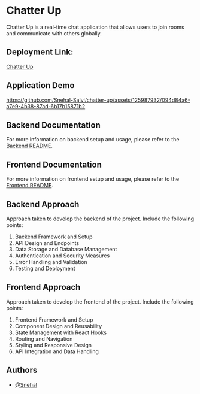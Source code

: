 # Chatter Up

Chatter Up is a real-time chat application that allows users to join rooms and communicate with others globally.

## Deployment Link:

[Chatter Up](https://chatter-up-frontend.onrender.com)

## Application Demo

https://github.com/Snehal-Salvi/chatter-up/assets/125987932/094d84a6-a7e9-4b38-87ad-6b17b15871b2

## Backend Documentation

For more information on backend setup and usage, please refer to the [Backend README](/backend/README.md).

## Frontend Documentation

For more information on frontend setup and usage, please refer to the [Frontend README](/frontend/README.md).

## Backend Approach

Approach taken to develop the backend of the project. Include the following points:

1. Backend Framework and Setup
2. API Design and Endpoints
3. Data Storage and Database Management
4. Authentication and Security Measures
5. Error Handling and Validation
6. Testing and Deployment

## Frontend Approach

Approach taken to develop the frontend of the project. Include the following points:

1. Frontend Framework and Setup
2. Component Design and Reusability
3. State Management with React Hooks
4. Routing and Navigation
5. Styling and Responsive Design
6. API Integration and Data Handling

## Authors

- [@Snehal](https://github.com/Snehal-Salvi)
